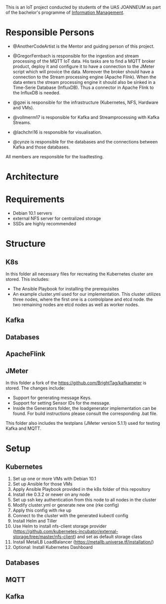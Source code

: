 This is an IoT project conducted by students of the UAS JOANNEUM as part of the bachelor's programme of [Information Management](https://www.fh-joanneum.at/informationsmanagement/bachelor/).

# Responsible Persons

* @AnotherCodeArtist is the Mentor and guiding person of this project.

* @GregorFernbach is responsible for the ingestion and stream processing of the MQTT IoT data. His tasks are to find a MQTT broker product, deploy it and configure it to have a connection to the JMeter script which will provice the data.
Moreover the broker should have a connection to the Stream processing engine (Apache Flink). When the data enters the stream processing engine it should also be sinked in a Time-Serie Database (InfluxDB). Thus a connector in Apache Flink to the InfluxDB is needed.

* @gzei is responsible for the infrastructure (Kubernetes, NFS, Hardware and VMs).

* @vollmerm17 is responsible for Kafka and Streamprocessing with Kafka Streams.

* @lachchri16 is responsible for visualisation.

* @cynze is responsible for the databases and the connections between Kafka and those databases.

All members are responsible for the loadtesting.

# Architecture

# Requirements

* Debian 10.1 servers
* external NFS server for centralized storage
* SSDs are highly recommended

# Structure

## K8s

In this folder all necessary files for recreating the Kubernetes cluster are stored. This includes:

* The Ansible Playbook for installing the prerequisites
* An example cluster.yml used for our implementation. This cluster utilizes three nodes, where the first one is a controlplane and etcd node.
the two remaining nodes are etcd nodes as well as worker nodes.

## Kafka

## Databases

## ApacheFlink

## JMeter

In this folder a fork of the https://github.com/BrightTag/kafkameter is stored. The changes include:

* Support for generating message Keys.
* Support for setting Sensor IDs for the message.
* Inside the Generators folder, the loadgenerator implementation can be found. For build instructions please consult the corresponding .bat file.

This folder also includes the testplans (JMeter version 5.1.1) used for testing Kafka and MQTT.

# Setup

## Kubernetes

1. Set up one or more VMs with Debian 10.1
2. Set up Ansible for those VMs
3. Apply Ansible Playbook provided in the k8s folder of this repository
4. Install rke 0.3.2 or newer on any node
5. Set up ssh key authentication from this node to all nodes in the cluster
6. Modify cluster.yml or generate new one (rke config)
7. Apply this config with rke up
8. Connect to the cluster with the generated kubectl config
9. Install Helm and Tiller
10. Use Helm to install nfs-client storage provider (https://github.com/kubernetes-incubator/external-storage/tree/master/nfs-client) and set as default storage class
11. Install MetalLB LoadBalancer (https://metallb.universe.tf/installation/)
12. Optional: Install Kubernetes Dashboard

## Databases

## MQTT

## Kafka